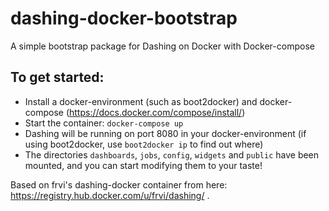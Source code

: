 # dashing-docker-bootstrap
A simple bootstrap package for Dashing on Docker with Docker-compose

## To get started:
- Install a docker-environment (such as boot2docker) and docker-compose (https://docs.docker.com/compose/install/)
- Start the container: ```docker-compose up```
- Dashing will be running on port 8080 in your docker-environment (if using boot2docker, use ```boot2docker ip``` to find out where)
- The directories ```dashboards```, ```jobs```, ```config```, ```widgets``` and ```public``` have been mounted, and you can start modifying them to your taste!

Based on frvi's dashing-docker container from here: https://registry.hub.docker.com/u/frvi/dashing/ .
